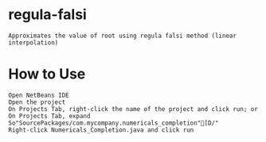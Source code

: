 # regula-falsi
	Approximates the value of root using regula falsi method (linear interpolation)
# How to Use
	Open NetBeans IDE
	Open the project
	On Projects Tab, right-click the name of the project and click run; or
	On Projects Tab, expand So"SourcePackages/com.mycompany.numericals_completion"[D/"
	Right-click Numericals_Completion.java and click run
